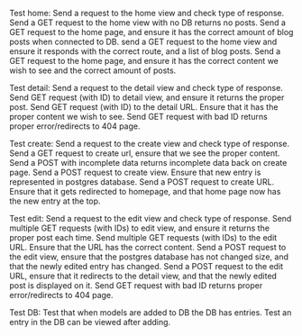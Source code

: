 Test home:
    Send a request to the home view and check type of response.
    Send a GET request to the home view with no DB returns no posts.
    Send a GET request to the home page, and ensure it has the correct amount of blog posts when connected to DB.
    send a GET request to the home view and ensure it responds with the correct route, and a list of blog posts.
    Send a GET request to the home page, and ensure it has the correct content we wish to see and the correct amount of posts.

Test detail:
    Send a request to the detail view and check type of response.
    Send GET request (with ID) to detail view, and ensure it returns the proper post.
    Send GET request (with ID) to the detail URL. Ensure that it has the proper content we wish to see.
    Send GET request with bad ID returns proper error/redirects to 404 page.

Test create:
    Send a request to the create view and check type of response.
    Send a GET request to create url, ensure that we see the proper content.
    Send a POST with incomplete data returns incomplete data back on create page.
    Send a POST request to create view. Ensure that new entry is represented in postgres database.
    Send a POST request to create URL. Ensure that it gets redirected to homepage, and that home page now has the new entry at the top.

Test edit:
    Send a request to the edit view and check type of response.
    Send multiple GET requests (with IDs) to edit view, and ensure it returns the proper post each time.
    Send multiple GET requests (with IDs) to the edit URL. Ensure that the URL has the correct  content.
    Send a POST request to the edit view, ensure that the postgres database has not changed size, and that the newly edited entry has changed.
    Send a POST request to the edit URL, ensure that it redirects to the detail view, and that the newly edited post is displayed on it.
    Send GET request with bad ID returns proper error/redirects to 404 page.

Test DB:
    Test that when models are added to DB the DB has entries.
    Test an entry in the DB can be viewed after adding.